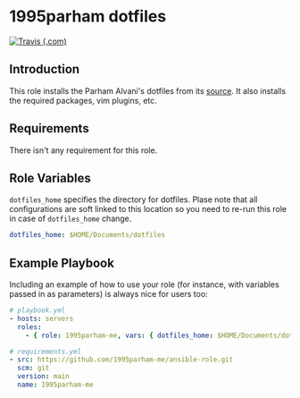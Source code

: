 # 1995parham dotfiles

[![Travis (.com)](https://img.shields.io/travis/com/1995parham-me/ansible-role?logo=travis&style=flat-square)](https://travis-ci.com/github/1995parham-me/ansible-role)

## Introduction

This role installs the Parham Alvani's dotfiles from its [source](https://github.com/1995parham/dotfiles).
It also installs the required packages, vim plugins, etc.

## Requirements

There isn't any requirement for this role.

## Role Variables

`dotfiles_home` specifies the directory for dotfiles. Plase note that all configurations are soft linked to this location so you need
to re-run this role in case of `dotfiles_home` change.

```yaml
dotfiles_home: $HOME/Documents/dotfiles
```

## Example Playbook

Including an example of how to use your role (for instance, with variables passed in as parameters) is always nice for users too:

```yaml
# playbook.yml
- hosts: servers
  roles:
    - { role: 1995parham-me, vars: { dotfiles_home: $HOME/Documents/dotfiles } }
```

```yaml
# requirements.yml
- src: https://github.com/1995parham-me/ansible-role.git
  scm: git
  version: main
  name: 1995parham-me
```
